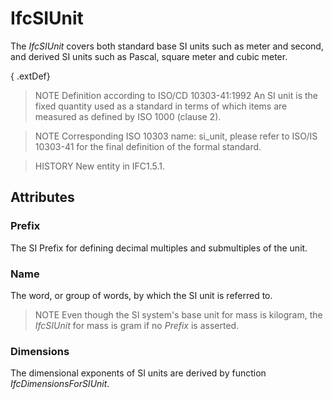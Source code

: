 # IfcSIUnit

The _IfcSIUnit_ covers both standard base SI units such as meter and second, and derived SI units such as Pascal, square meter and cubic meter.
<!-- end of short definition -->

{ .extDef}
> NOTE Definition according to ISO/CD 10303-41:1992
> An SI unit is the fixed quantity used as a standard in terms of which items are measured as defined by ISO 1000 (clause 2).

> NOTE Corresponding ISO 10303 name: si_unit, please refer to ISO/IS 10303-41 for the final definition of the formal standard.

> HISTORY New entity in IFC1.5.1.

## Attributes

### Prefix
The SI Prefix for defining decimal multiples and submultiples of the unit.

### Name
The word, or group of words, by which the SI unit is referred to.

> NOTE Even though the SI system's base unit for mass is kilogram, the _IfcSIUnit_ for mass is gram if no _Prefix_ is asserted.

### Dimensions
The dimensional exponents of SI units are derived by function _IfcDimensionsForSIUnit_.
